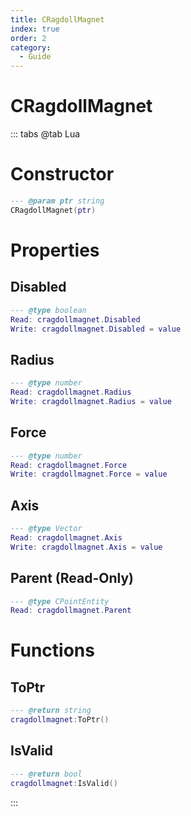 ```yaml
---
title: CRagdollMagnet
index: true
order: 2
category:
  - Guide
---
```


# CRagdollMagnet

::: tabs
@tab Lua
# Constructor
```lua
--- @param ptr string
CRagdollMagnet(ptr)
```
# Properties
## Disabled 
```lua
--- @type boolean
Read: cragdollmagnet.Disabled
Write: cragdollmagnet.Disabled = value
```
## Radius 
```lua
--- @type number
Read: cragdollmagnet.Radius
Write: cragdollmagnet.Radius = value
```
## Force 
```lua
--- @type number
Read: cragdollmagnet.Force
Write: cragdollmagnet.Force = value
```
## Axis 
```lua
--- @type Vector
Read: cragdollmagnet.Axis
Write: cragdollmagnet.Axis = value
```
## Parent (Read-Only)
```lua
--- @type CPointEntity
Read: cragdollmagnet.Parent
```
# Functions
## ToPtr
```lua
--- @return string
cragdollmagnet:ToPtr()
```
## IsValid
```lua
--- @return bool
cragdollmagnet:IsValid()
```

:::